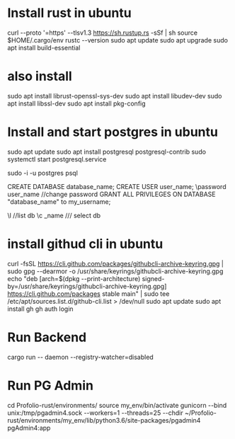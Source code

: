 # Install rust in ubuntu
curl --proto '=https' --tlsv1.3 https://sh.rustup.rs -sSf | sh
source $HOME/.cargo/env
rustc --version
sudo apt update
sudo apt upgrade
sudo apt install build-essential

# also install
sudo apt install librust-openssl-sys-dev
sudo apt install libudev-dev
sudo apt install libssl-dev
sudo apt install pkg-config


# Install and start postgres in ubuntu
sudo apt update
sudo apt install postgresql postgresql-contrib 
sudo systemctl start postgresql.service

sudo -i -u postgres
psql

CREATE DATABASE database_name;
CREATE  USER user_name;
\password user_name //change password
GRANT ALL PRIVILEGES ON DATABASE "database_name" to my_username;

\l //list db
\c _name /// select db


# install githud cli in ubuntu
curl -fsSL https://cli.github.com/packages/githubcli-archive-keyring.gpg | sudo gpg --dearmor -o /usr/share/keyrings/githubcli-archive-keyring.gpg
echo "deb [arch=$(dpkg --print-architecture) signed-by=/usr/share/keyrings/githubcli-archive-keyring.gpg] https://cli.github.com/packages stable main" | sudo tee /etc/apt/sources.list.d/github-cli.list > /dev/null
sudo apt update
sudo apt install gh
gh auth login

# Run Backend
cargo run -- daemon --registry-watcher=disabled

# Run PG Admin
cd Profolio-rust/environments/
source my_env/bin/activate
gunicorn --bind unix:/tmp/pgadmin4.sock --workers=1 --threads=25 --chdir ~/Profolio-rust/environments/my_env/lib/python3.6/site-packages/pgadmin4 pgAdmin4:app